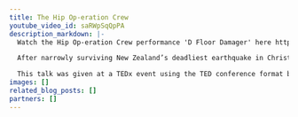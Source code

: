 ```yaml
---
title: The Hip Op-eration Crew
youtube_video_id: saRWpSqQpPA
description_markdown: |-
  Watch the Hip Op-eration Crew performance 'D Floor Damager' here https://www.youtube.com/watch?v=bsJjOxGhAE0 Billie formed the Hip Op-eration Crew as a flash mob initially in response to society's outcasting of elderly people. What grew from there was an amazing dance group and community that is centred around the idea of having big goals and  adventure later on in life. The Hip Op-eration Crew are officially the worlds oldest dance troupe listed by the Guinness World Records. http://www.guinnessworldrecords.com/world-records/111063-oldest-dance-troupe

  After narrowly surviving New Zealand’s deadliest earthquake in Christchurch in 2011, Billie Jordan felt there was more to life than working as a communications consultant for large corporations. So she quit her job and moved to a small island off the East Coast of Auckland in New Zealand. Once there she taught herself how to dance following hip hop clips on YouTube, then gathered up her elderly neighbours (aged 68 to 96 years old) and established them as a hip hop dance crew with the audacious goal of performing at the World Hip hop Championships in Las Vegas within eight months. From that point on her life and the lives of her dance group changed forever.

  This talk was given at a TEDx event using the TED conference format but independently organized by a local community. Learn more at http://ted.com/tedx
images: []
related_blog_posts: []
partners: []
---
```

